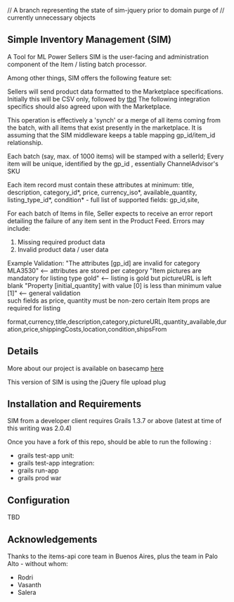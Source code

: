 // A branch representing the state of sim-jquery prior to domain purge of 
// currently unnecessary objects

Simple Inventory Management (SIM)
---------------------------------

A Tool for ML Power Sellers
SIM is the user-facing and administration component of the Item / listing batch processor.  
 

Among other things, SIM offers the following feature set:

Sellers will send product data formatted to the Marketplace specifications.  Initially this will be CSV only, followed by [tbd](https://developers.google.com/google-apps/spreadsheets/)  The following integration specifics should also agreed upon with the Marketplace.

This operation is effectively a 'synch' or a merge of all items coming from the batch, with all items that exist presently in the marketplace.  It is assuming that the SIM middleware keeps a table mapping gp_id/item_id relationship.

Each batch (say, max. of 1000 items) will be stamped with a sellerId;
Every item will be unique, identified by the gp_id , essentially ChannelAdvisor's SKU

Each item record must contain these attributes at minimum: title, description, category_id*, price, currency_iso*, available_quantity, listing_type_id*, condition* - full list of supported fields: gp_id,site,

For each batch of Items in file, Seller expects to receive an error report detailing the failure of any item sent in the Product Feed.  Errors may include:
1. Missing required product data
2. Invalid product data / user data

Example Validation:
	"The attributes [gp_id] are invalid for category MLA3530"  <-- attributes are stored per category
	"Item pictures are mandatory for listing type gold"    <-- listing is gold but pictureURL is left blank
	"Property [initial_quantity] with value [0] is less than minimum value [1]"  <-- general validation  
	such fields as price, quantity must be non-zero  certain Item props are required for listing

format,currency,title,description,category,pictureURL,quantity_available,duration,price,shippingCosts,location,condition,shipsFrom

Details <a id="discussion-list" />
-------

More about our project is available on basecamp [here](https://basecamp.com/1785050/projects/916773-sim)

This version of SIM is using the jQuery file upload plug


Installation and Requirements <a id="install" />
-----------------------------

SIM from a developer client requires Grails 1.3.7 or above (latest at time of this writing was 2.0.4)

Once you have a fork of this repo, should be able to run the following :

* grails test-app unit:
* grails test-app integration:
* grails run-app
* grails prod war



Configuration  <a id="configuration"></a>
-------------

TBD


Acknowledgements <a id="acknowledgements" />
----------------

Thanks to the items-api core team in Buenos Aires, plus the team in Palo Alto - without whom:

  * Rodri
  * Vasanth
  * Salera
